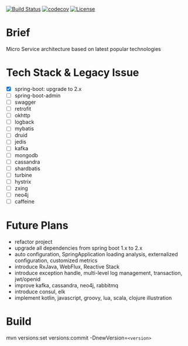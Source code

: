 [![Build Status](https://travis-ci.org/colddew/micro-service-pipeline.svg?branch=master)](https://travis-ci.org/colddew/micro-service-pipeline)
[![codecov](https://codecov.io/gh/colddew/micro-service-pipeline/branch/master/graph/badge.svg)](https://codecov.io/gh/colddew/micro-service-pipeline)
[![License](http://img.shields.io/:license-mit-blue.svg?style=flat)](http://doge.mit-license.org)

Brief
=======
Micro Service architecture based on latest popular technologies

Tech Stack & Legacy Issue
=======
- [x] spring-boot: upgrade to 2.x
- [ ] spring-boot-admin
- [ ] swagger
- [ ] retrofit
- [ ] okhttp
- [ ] logback
- [ ] mybatis
- [ ] druid
- [ ] jedis
- [ ] kafka
- [ ] mongodb
- [ ] cassandra
- [ ] shardbatis
- [ ] turbine
- [ ] hystrix
- [ ] zxing
- [ ] neo4j
- [ ] caffeine

Future Plans
=======
- refactor project
- upgrade all dependencies from spring boot 1.x to 2.x
- auto configuration, SpringApplication loading analysis, externalized configuration, customized metrics
- introduce RxJava, WebFlux, Reactive Stack
- introduce exception handle, multi-level log management, transaction, jwt/openid
- improve kafka, cassandra, neo4j, rabbitmq
- introduce consul, elk
- implement kotlin, javascript, groovy, lua, scala, clojure illustration

Build
=======
mvn versions:set versions:commit -DnewVersion=`<version>`
